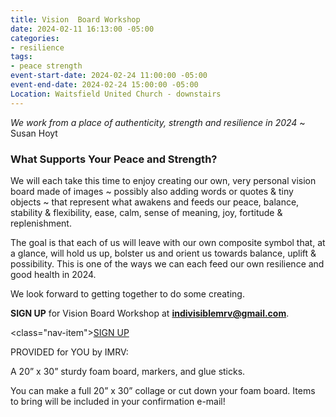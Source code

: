 ```yaml
---
title: Vision  Board Workshop
date: 2024-02-11 16:13:00 -05:00
categories:
- resilience
tags:
- peace strength
event-start-date: 2024-02-24 11:00:00 -05:00
event-end-date: 2024-02-24 15:00:00 -05:00
Location: Waitsfield United Church - downstairs
---
```


*We work from a place of authenticity, strength and resilience in 2024*
~ Susan Hoyt

### What Supports Your Peace and Strength?

We will each take this time to enjoy creating our own, very personal vision board made of images \~ possibly also adding words or quotes & tiny objects \~ that represent what awakens and feeds our peace, balance, stability & flexibility, ease, calm, sense of meaning, joy, fortitude & replenishment.

The goal is that each of us will leave with our own composite symbol that, at a glance, will hold us up, bolster us and orient us towards balance, uplift & possibility. This is one of the ways we can each feed our own resilience and good health in 2024.

We look forward to getting together to do some creating.

**SIGN UP** for Vision Board Workshop at **indivisiblemrv@gmail.com**.

<class="nav-item"><a class="nav-link" href="mailto:indivisiblemrv@gmail.com">SIGN UP</a>

PROVIDED for YOU by IMRV:

A 20” x 30” sturdy foam board, markers, and glue sticks.

You can make a full 20” x 30” collage or cut down your foam board.
Items to bring will be included in your confirmation e-mail!